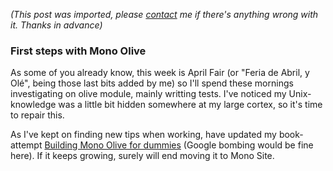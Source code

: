 *(This post was imported, please [contact](#/contact) me if there's anything wrong with it. Thanks in advance)*

<div class="entry-body">
<h3>First steps with Mono Olive</h3>
<p>
	As some of you already know, this week is April Fair (or "Feria de Abril, y Olé", being those last bits added by me) so I'll spend these mornings investigating on olive module, mainly writting tests. I've noticed my Unix-knowledge was a little bit hidden somewhere at my large cortex, so it's time to repair this.
</p>
<p>
	As I've kept on finding new tips when working, have updated my book-attempt <a href="http://www.youcannoteatbits.org/Blog/Archives/2007-April.html#Saturday%2c+April+21%2c+2007">Building Mono Olive for dummies</a> (Google bombing would be fine here). If it keeps growing, surely will end moving it to Mono Site.
</p>
</div>
